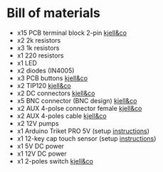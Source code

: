 # Bill of materials

- x15 PCB terminal block 2-pin [kjell&co](https://www.kjell.com/no/produkter/elektro-og-verktoy/elektronikk/montering/luxorparts-skruterminal-5-mm-2-polet-10-pk.-p90760)
- x2 2k resistors
- x3 1k resistors
- x1 220 resistors
- x1 LED
- x2 diodes (IN4005)
- x3 PCB buttons [kjell&co](https://www.kjell.com/no/produkter/elektro-og-verktoy/arduino/tilbehor/luxorparts-trykknapp-pcb-6x6x5-mm-100-pk.-p90645) 
- x2 TIP120 [kjell&co](https://www.kjell.com/no/produkter/elektro-og-verktoy/elektronikk/halvledere/transistorer/luxorparts-transistor-tip120-4-pk.-p90752)
- x2 DC connectors [kjell&co](https://www.kjell.com/no/produkter/elektro-og-verktoy/stromforsyning/stromadaptrer/dc-kontakter/dc-kontakt-terminalblokk-p39984)
- x5 BNC connector (BNC design) [kjell&co](https://www.kjell.com/no/produkter/elektro-og-verktoy/maleinstrumenter/malekabler-sonder-kontakter/bnc-kontakter/bnc-kabinetthunn-p39719)
- x2 AUX 4-polse connector female [kjell&co](https://www.kjell.com/no/produkter/lyd-og-bilde/kabler-og-adaptere/35-mm/kontakter/terminalblokk-35-mm-hunn-4-pinners-p69081)
- x2 AUX 4-poles cable [kjell&co](https://www.kjell.com/no/produkter/lyd-og-bilde/kabler-og-adaptere/35-mm/35-mm-kabler/lydkabel-med-35-mm-kontakt-05-m-p95444)
- x2 12V pumps   
- x1 Arduino Triket PRO 5V (setup [instructions](https://learn.adafruit.com/introducing-pro-trinket/setting-up-arduino-ide))
- x1 12-key cap touch sensor (setup [instructions](https://learn.adafruit.com/adafruit-mpr121-12-key-capacitive-touch-sensor-breakout-tutorial))
- x1 5V DC power
- x1 12V DC power
- x1 2-poles switch [kjell&co](https://www.kjell.com/no/produkter/elektro-og-verktoy/elektronikk/electromechanics/strombrytere/vuggebrytere/strombryter-250-v-10-a-2-polet-p36012)